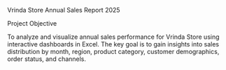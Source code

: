 Vrinda Store Annual Sales Report 2025

 Project Objective
 
To analyze and visualize annual sales performance for Vrinda Store using interactive dashboards in Excel. The key goal is to gain insights into sales distribution by month, region, product category, customer demographics, order status, and channels.
